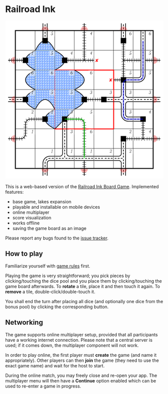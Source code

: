 # Railroad Ink

![Screenshot](img/screenshot.png)

This is a web-based version of the [Railroad Ink Board Game](https://boardgamegeek.com/boardgame/245654/railroad-ink-deep-blue-edition).
Implemented features:

  - base game, lakes expansion
  - playable and installable on mobile devices
  - online multiplayer
  - score visualization
  - works offline
  - saving the game board as an image

Please report any bugs found to the [issue tracker](https://github.com/ondras/rri/issues).

## How to play

Familiarize yourself with [game rules](https://www.horrible-games.com/wp-content/uploads/2018/07/RRI_BLU_Rulebook_ENG_v05_light.pdf) first.

Playing the game is very straightforward; you pick pieces by clicking/touching the dice pool and you place them by clicking/touching the game board afterwards. To **rotate** a tile, place it and then touch it again. To **remove** a tile, double-click/double-touch it.

You shall end the turn after placing all dice (and optionally one dice from the bonus pool) by clicking the corresponding button.

## Networking

The game supports online multiplayer setup, provided that all participants have a working internet connection.
Please note that a central server is used; if it comes down, the multiplayer component will not work.

In order to play online, the first player must **create** the game (and name it appropriately). Other players can then **join** the game (they need to use the exact game name) and wait for the host to start.

During the online match, you may freely close and re-open your app. The multiplayer menu will then have a **Continue** option enabled which can be used to re-enter a game in progress.
